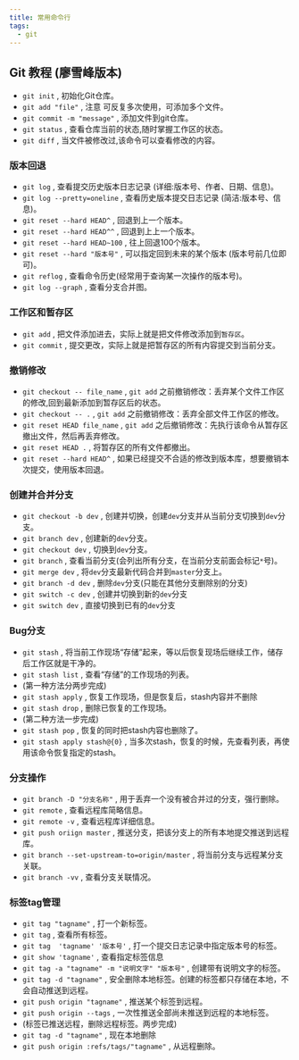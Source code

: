 ```yaml
---
title: 常用命令行
tags:
  - git
---
```

## Git 教程 (廖雪峰版本)

* `git init` , 初始化Git仓库。
* `git add "file"` , 注意 可反复多次使用，可添加多个文件。
* `git commit -m "message"` , 添加文件到git仓库。
* `git status` , 查看仓库当前的状态,随时掌握工作区的状态。
* `git diff` , 当文件被修改过,该命令可以查看修改的内容。

<h3> 版本回退</h3> 

* `git log` , 查看提交历史版本日志记录 (详细:版本号、作者、日期、信息)。
* `git log --pretty=oneline` , 查看历史版本提交日志记录 (简洁:版本号、信息)。
* `git reset --hard HEAD^` , 回退到上一个版本。
* `git reset --hard HEAD^^` , 回退到上上一个版本。
* `git reset --hard HEAD~100` , 往上回退100个版本。
* `git reset --hard "版本号"`  , 可以指定回到未来的某个版本 (版本号前几位即可)。
* `git reflog` , 查看命令历史(经常用于查询某一次操作的版本号)。
* `git log --graph` , 查看分支合并图。

<h3> 工作区和暂存区</h3>

* `git add` , 把文件添加进去，实际上就是把文件修改添加到`暂存区`。
* `git commit` , 提交更改，实际上就是把暂存区的所有内容提交到当前分支。

<h3> 撤销修改</h3>

* `git checkout -- file_name` , `git add` 之前撤销修改：丢弃某个文件工作区的修改,回到最新添加到暂存区后的状态。
* `git checkout -- .` , `git add` 之前撤销修改：丢弃全部文件工作区的修改。
* `git reset HEAD file_name` , `git add` 之后撤销修改：先执行该命令从暂存区撤出文件，然后再丢弃修改。
* `git reset HEAD .` , 将暂存区的所有文件都撤出。
* `git reset --hard HEAD^` , 如果已经提交不合适的修改到版本库，想要撤销本次提交，使用版本回退。

<h3> 创建并合并分支</h3>

* `git checkout -b dev` , 创建并切换，创建`dev`分支并从当前分支切换到`dev`分支。
* `git branch dev` , 创建新的`dev`分支。
* `git checkout dev` , 切换到`dev`分支。
* `git branch` , 查看当前分支(会列出所有分支，在当前分支前面会标记`*`号)。
* `git merge dev` , 将`dev`分支最新代码合并到`master`分支上。
* `git branch -d dev` , 删除`dev`分支(只能在其他分支删除别的分支)
* `git switch -c dev` , 创建并切换到新的`dev`分支
* `git switch dev` , 直接切换到已有的`dev`分支

<h3> Bug分支</h3>

* `git stash` , 将当前工作现场“存储”起来，等以后恢复现场后继续工作，储存后工作区就是干净的。
* `git stash list` , 查看“存储”的工作现场的列表。
* (第一种方法分两步完成)
* `git stash apply` , 恢复工作现场，但是恢复后，stash内容并不删除
* `git stash drop` , 删除已恢复的工作现场。
* (第二种方法一步完成)
* `git stash pop` , 恢复的同时把stash内容也删除了。
* `git stash apply stash@{0}` , 当多次stash，恢复的时候，先查看列表，再使用该命令恢复指定的stash。

<h3> 分支操作</h3>

* `git branch -D "分支名称"` , 用于丢弃一个没有被合并过的分支，强行删除。
* `git remote` , 查看远程库简略信息。
* `git remote -v` , 查看远程库详细信息。
* `git push oriign master` , 推送分支，把该分支上的所有本地提交推送到远程库。
* `git branch --set-upstream-to=origin/master` , 将当前分支与远程某分支关联。
* `git branch -vv` , 查看分支关联情况。

<h3> 标签tag管理</h3>

* `git tag "tagname"` , 打一个新标签。
* `git tag` , 查看所有标签。
* `git tag  'tagname' '版本号'` , 打一个提交日志记录中指定版本号的标签。
* `git show 'tagname'` , 查看指定标签信息
* `git tag -a "tagname" -m "说明文字" "版本号"` , 创建带有说明文字的标签。
* `git tag -d "tagname"` , 安全删除本地标签。创建的标签都只存储在本地，不会自动推送到远程。
* `git push origin "tagname"` , 推送某个标签到远程。
* `git push origin --tags` , 一次性推送全部尚未推送到远程的本地标签。 
* (标签已推送远程，删除远程标签。两步完成)
* `git tag -d "tagname"` , 现在本地删除
* `git push origin :refs/tags/"tagname"` , 从远程删除。




